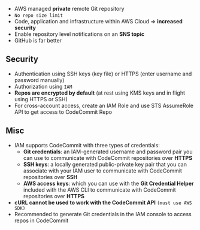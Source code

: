 - AWS managed **private** remote Git repository
- `No repo size limit`
- Code, application and infrastructure within AWS Cloud ⇒ **increased security**
- Enable repository level notifications on an **SNS topic**
- GitHub is far better

## Security

- Authentication using SSH keys (key file) or HTTPS (enter username and password manually)
- Authorization using `IAM`
- **Repos are encrypted by default** (at rest using KMS keys and in flight using HTTPS or SSH)
- For cross-account access, create an IAM Role and use STS AssumeRole API to get access to CodeCommit Repo

## Misc
- IAM supports CodeCommit with three types of credentials:
    - **Git credentials**: an IAM-generated username and password pair you can use to communicate with CodeCommit repositories over **HTTPS**
    - **SSH keys**: a locally generated public-private key pair that you can associate with your IAM user to communicate with CodeCommit repositories over **SSH**
    - **AWS access keys**: which you can use with the **Git Credential Helper** included with the AWS CLI to communicate with CodeCommit repositories over **HTTPS**
- **cURL cannot be used to work with the CodeCommit API** `(must use AWS SDK)`
- Recommended to generate Git credentials in the IAM console to access repos in CodeCommit